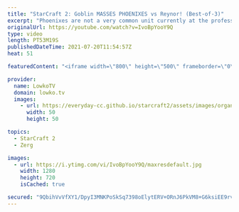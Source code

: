 ```yaml
---
title: "StarCraft 2: Goblin MASSES PHOENIXES vs Reynor! (Best-of-3)"
excerpt: "Phoenixes are not a very common unit currently at the professional level of StarCraft 2 in the Zerg versus Protoss matchup. We see them from time to time, but these days it is all about Void Rays and Carriers. In this video I cast a best-of-3 series of Zerg versus Protoss between Reynor and Goblin."
originalUrl: https://youtube.com/watch?v=IvoBpYooY9Q
type: video
length: PT53M19S
publishedDateTime: 2021-07-20T11:54:57Z
heat: 51

featuredContent: "<iframe width=\"800\" height=\"500\" frameborder=\"0\" src=\"https://www.youtube.com/embed/IvoBpYooY9Q\" allow=\"accelerometer; autoplay; encrypted-media; gyroscope; picture-in-picture\" allowfullscreen></iframe>"

provider:
  name: LowkoTV
  domain: lowko.tv
  images:
    - url: https://everyday-cc.github.io/starcraft2/assets/images/organizations/lowko.tv-50x50.jpg
      width: 50
      height: 50

topics:
  - StarCraft 2
  - Zerg

images:
  - url: https://i.ytimg.com/vi/IvoBpYooY9Q/maxresdefault.jpg
    width: 1280
    height: 720
    isCached: true

secured: "9QbihVvVfXY1/DpyI3MNKPoSkSq7398oElytERV+ORnJ6PkVM8+G6ksiEE9rvH6kOKwmcLhdmxcMc1wU9EgVyDGeC+oK0Lz4Xj05vbBF9E8EWjbu3Rw1PD3maH+cISZr4ElzHW2BitW0OZsziHhxW7hd+T/hSePSxeyjSecoSKNxxAoyhG02R6zOUwuPno75Na9wKSCD3Ni0B8Qx/Abr6mxblQQahXx0DjYU+wHLL3N+FcwrF/HkbCMN7Y68gJnTgTah5a8bTgbOQCTNN0BsN2WjqiHTE9I20Exi958PfqRD/MI0IMF2PJsAg7Dsz1WiQ5eBGIJ90nKo6rdCsTR+9LNlkcqWN3eetcxls3hZOdf3UBu2W7VfxXriABF01Y+vsYZ+OzrHZMLAqZQEml3OxiH/Zdn5EugIWmmoO0EfCR5G6TjTUL7DyZFIlrteqHug;GeLVJRWm91mQO36kWkQwnA=="
---
```


